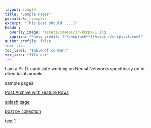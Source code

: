 ```yaml
---
layout: single
title: "Sample Pages"
permalink: /sample/
excerpt: "This post should [...]"
header:
  overlay_image: /assets/images/jr-korpa-1.jpg
  caption: "Photo credit: [**Unsplash**](https://unsplash.com)"
author_profile: false
toc: true
toc_label: "Table of content"
toc_icon: "file-alt"
---
```


I am a Ph.D. candidate working on Neural Networks specifically on bi-directional models.

sample pages:

[Post Archive with Feature Rows](/post-archive-feature-rows/)

[splash page](/splash-page/)

[post by collection](/collection-archive/)

[test 1](/test1/)